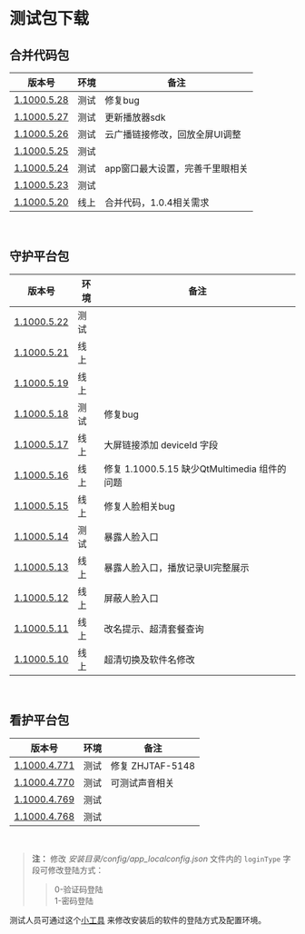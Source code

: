 # 测试包下载


## 合并代码包

|版本号|环境|备注|
|---|---|---|
[1.1000.5.28](http://s3.cn-northwest-1.amazonaws.com.cn/hjkhdev/oms/test/pc/移动看家管理版-1.1000.5.28.exe) | 测试 | 修复bug
[1.1000.5.27](http://s3.cn-northwest-1.amazonaws.com.cn/hjkhdev/oms/test/pc/移动看家管理版-1.1000.5.27.exe) | 测试 | 更新播放器sdk
[1.1000.5.26](http://s3.cn-northwest-1.amazonaws.com.cn/hjkhdev/oms/test/pc/移动看家管理版-1.1000.5.26.exe) | 测试 | 云广播链接修改，回放全屏UI调整
[1.1000.5.25](http://s3.cn-northwest-1.amazonaws.com.cn/hjkhdev/oms/test/pc/移动看家管理版-1.1000.5.25.exe) | 测试 |
[1.1000.5.24](http://s3.cn-northwest-1.amazonaws.com.cn/hjkhdev/oms/test/pc/移动看家管理版-1.1000.5.24.exe) | 测试 | app窗口最大设置，完善千里眼相关
[1.1000.5.23](http://s3.cn-northwest-1.amazonaws.com.cn/hjkhdev/oms/test/pc/移动看家管理版-1.1000.5.23.exe) | 测试 |
[1.1000.5.20](http://s3.cn-northwest-1.amazonaws.com.cn/hjkhdev/oms/test/pc/移动看家管理版-1.1000.5.20.exe) | 线上 | 合并代码，1.0.4相关需求

<br/>

## 守护平台包

|版本号|环境|备注|
|---|---|---|
[1.1000.5.22](http://s3.cn-northwest-1.amazonaws.com.cn/hjkhdev/oms/test/pc/移动看家管理版-1.1000.5.22.exe) | 测试 |
[1.1000.5.21](http://s3.cn-northwest-1.amazonaws.com.cn/hjkhdev/oms/test/pc/移动看家管理版-1.1000.5.21.exe) | 线上 |
[1.1000.5.19](http://s3.cn-northwest-1.amazonaws.com.cn/hjkhdev/oms/test/pc/移动看家管理版-1.1000.5.19.exe) | 线上 |
[1.1000.5.18](http://s3.cn-northwest-1.amazonaws.com.cn/hjkhdev/oms/test/pc/移动看家管理版-1.1000.5.18.exe) | 测试 | 修复bug
[1.1000.5.17](http://s3.cn-northwest-1.amazonaws.com.cn/hjkhdev/oms/test/pc/移动看家管理版-1.1000.5.17.exe) | 线上 | 大屏链接添加 deviceId 字段
[1.1000.5.16](http://s3.cn-northwest-1.amazonaws.com.cn/hjkhdev/oms/test/pc/移动看家管理版-1.1000.5.16.exe) | 线上 | 修复 1.1000.5.15 缺少QtMultimedia 组件的问题
[1.1000.5.15](http://s3.cn-northwest-1.amazonaws.com.cn/hjkhdev/oms/test/pc/移动看家管理版-1.1000.5.15.exe) | 线上 | 修复人脸相关bug
[1.1000.5.14](http://s3.cn-northwest-1.amazonaws.com.cn/hjkhdev/oms/test/pc/移动看家管理版-1.1000.5.14.exe) | 测试 | 暴露人脸入口
[1.1000.5.13](http://s3.cn-northwest-1.amazonaws.com.cn/hjkhdev/oms/test/pc/移动看家管理版-1.1000.5.13.exe) | 线上 | 暴露人脸入口，播放记录UI完整展示
[1.1000.5.12](http://s3.cn-northwest-1.amazonaws.com.cn/hjkhdev/oms/test/pc/移动看家管理版-1.1000.5.12.exe) | 线上 | 屏蔽人脸入口
[1.1000.5.11](http://s3.cn-northwest-1.amazonaws.com.cn/hjkhdev/oms/test/pc/移动看家管理版-1.1000.5.11.exe) | 线上 | 改名提示、超清套餐查询
[1.1000.5.10](http://s3.cn-northwest-1.amazonaws.com.cn/hjkhdev/oms/test/pc/移动看家管理版-1.1000.5.10.exe) | 线上 | 超清切换及软件名修改



<br/>

## 看护平台包

|版本号|环境|备注|
|---|---|---|
[1.1000.4.771](http://s3.cn-northwest-1.amazonaws.com.cn/hjkhdev/oms/test/pc/移动看家管理版-1.1000.4.771.exe) | 测试 | 修复 ZHJTAF-5148
[1.1000.4.770](http://s3.cn-northwest-1.amazonaws.com.cn/hjkhdev/oms/test/pc/移动看家管理版-1.1000.4.770.exe) | 测试 | 可测试声音相关
[1.1000.4.769](http://s3.cn-northwest-1.amazonaws.com.cn/hjkhdev/oms/test/pc/移动看家管理版-1.1000.4.769.exe) | 测试 |
[1.1000.4.768](http://s3.cn-northwest-1.amazonaws.com.cn/hjkhdev/oms/test/pc/移动看家管理版-1.1000.4.768.exe) | 测试 |


<br/>

> **注：** 修改 *安装目录/config/app_localconfig.json* 文件内的 `loginType` 字段可修改登陆方式：
>>
>> 0-验证码登陆  
>> 1-密码登陆

测试人员可通过这个[小工具](http://s3.cn-northwest-1.amazonaws.com.cn/hjkhdev/oms/test/pc/Install.exe) 来修改安装后的软件的登陆方式及配置环境。


